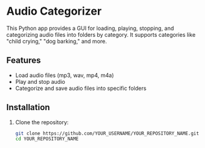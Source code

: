 # Audio Categorizer

This Python app provides a GUI for loading, playing, stopping, and categorizing audio files into folders by category. It supports categories like "child crying," "dog barking," and more.

## Features
- Load audio files (mp3, wav, mp4, m4a)
- Play and stop audio
- Categorize and save audio files into specific folders

## Installation

1. Clone the repository:
   ```bash
   git clone https://github.com/YOUR_USERNAME/YOUR_REPOSITORY_NAME.git
   cd YOUR_REPOSITORY_NAME
